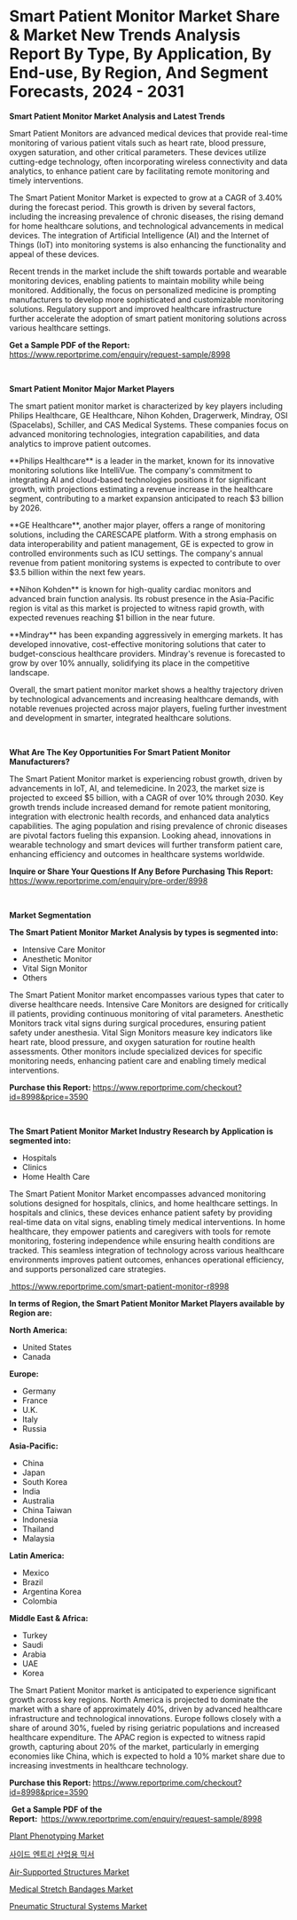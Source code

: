 <p><h1>Smart Patient Monitor Market Share & Market New Trends Analysis Report By Type, By Application, By End-use, By Region, And Segment Forecasts, 2024 - 2031</h1></p><p><strong>Smart Patient Monitor Market Analysis and Latest Trends</strong></p>
<p><p>Smart Patient Monitors are advanced medical devices that provide real-time monitoring of various patient vitals such as heart rate, blood pressure, oxygen saturation, and other critical parameters. These devices utilize cutting-edge technology, often incorporating wireless connectivity and data analytics, to enhance patient care by facilitating remote monitoring and timely interventions.</p><p>The Smart Patient Monitor Market is expected to grow at a CAGR of 3.40% during the forecast period. This growth is driven by several factors, including the increasing prevalence of chronic diseases, the rising demand for home healthcare solutions, and technological advancements in medical devices. The integration of Artificial Intelligence (AI) and the Internet of Things (IoT) into monitoring systems is also enhancing the functionality and appeal of these devices.</p><p>Recent trends in the market include the shift towards portable and wearable monitoring devices, enabling patients to maintain mobility while being monitored. Additionally, the focus on personalized medicine is prompting manufacturers to develop more sophisticated and customizable monitoring solutions. Regulatory support and improved healthcare infrastructure further accelerate the adoption of smart patient monitoring solutions across various healthcare settings.</p></p>
<p><strong>Get a Sample PDF of the Report:&nbsp;</strong> <a href="https://www.reportprime.com/enquiry/request-sample/8998">https://www.reportprime.com/enquiry/request-sample/8998</a></p>
<p>&nbsp;</p>
<p><strong>Smart Patient Monitor Major Market Players</strong></p>
<p><p>The smart patient monitor market is characterized by key players including Philips Healthcare, GE Healthcare, Nihon Kohden, Dragerwerk, Mindray, OSI (Spacelabs), Schiller, and CAS Medical Systems. These companies focus on advanced monitoring technologies, integration capabilities, and data analytics to improve patient outcomes.</p><p>**Philips Healthcare** is a leader in the market, known for its innovative monitoring solutions like IntelliVue. The company's commitment to integrating AI and cloud-based technologies positions it for significant growth, with projections estimating a revenue increase in the healthcare segment, contributing to a market expansion anticipated to reach $3 billion by 2026.</p><p>**GE Healthcare**, another major player, offers a range of monitoring solutions, including the CARESCAPE platform. With a strong emphasis on data interoperability and patient management, GE is expected to grow in controlled environments such as ICU settings. The company's annual revenue from patient monitoring systems is expected to contribute to over $3.5 billion within the next few years.</p><p>**Nihon Kohden** is known for high-quality cardiac monitors and advanced brain function analysis. Its robust presence in the Asia-Pacific region is vital as this market is projected to witness rapid growth, with expected revenues reaching $1 billion in the near future.</p><p>**Mindray** has been expanding aggressively in emerging markets. It has developed innovative, cost-effective monitoring solutions that cater to budget-conscious healthcare providers. Mindray's revenue is forecasted to grow by over 10% annually, solidifying its place in the competitive landscape.</p><p>Overall, the smart patient monitor market shows a healthy trajectory driven by technological advancements and increasing healthcare demands, with notable revenues projected across major players, fueling further investment and development in smarter, integrated healthcare solutions.</p></p>
<p>&nbsp;</p>
<p><strong>What Are The Key Opportunities For Smart Patient Monitor Manufacturers?</strong></p>
<p><p>The Smart Patient Monitor market is experiencing robust growth, driven by advancements in IoT, AI, and telemedicine. In 2023, the market size is projected to exceed $5 billion, with a CAGR of over 10% through 2030. Key growth trends include increased demand for remote patient monitoring, integration with electronic health records, and enhanced data analytics capabilities. The aging population and rising prevalence of chronic diseases are pivotal factors fueling this expansion. Looking ahead, innovations in wearable technology and smart devices will further transform patient care, enhancing efficiency and outcomes in healthcare systems worldwide.</p></p>
<p><strong>Inquire or Share Your Questions If Any Before Purchasing This Report:</strong> <a href="https://www.reportprime.com/enquiry/pre-order/8998">https://www.reportprime.com/enquiry/pre-order/8998</a></p>
<p>&nbsp;</p>
<p><strong>Market Segmentation</strong></p>
<p><strong>The Smart Patient Monitor Market Analysis by types is segmented into:</strong></p>
<p><ul><li>Intensive Care Monitor</li><li>Anesthetic Monitor</li><li>Vital Sign Monitor</li><li>Others</li></ul></p>
<p><p>The Smart Patient Monitor market encompasses various types that cater to diverse healthcare needs. Intensive Care Monitors are designed for critically ill patients, providing continuous monitoring of vital parameters. Anesthetic Monitors track vital signs during surgical procedures, ensuring patient safety under anesthesia. Vital Sign Monitors measure key indicators like heart rate, blood pressure, and oxygen saturation for routine health assessments. Other monitors include specialized devices for specific monitoring needs, enhancing patient care and enabling timely medical interventions.</p></p>
<p><strong>Purchase this Report:&nbsp;</strong><a href="https://www.reportprime.com/checkout?id=8998&price=3590">https://www.reportprime.com/checkout?id=8998&price=3590</a></p>
<p>&nbsp;</p>
<p><strong>The Smart Patient Monitor Market Industry Research by Application is segmented into:</strong></p>
<p><ul><li>Hospitals</li><li>Clinics</li><li>Home Health Care</li></ul></p>
<p><p>The Smart Patient Monitor Market encompasses advanced monitoring solutions designed for hospitals, clinics, and home healthcare settings. In hospitals and clinics, these devices enhance patient safety by providing real-time data on vital signs, enabling timely medical interventions. In home healthcare, they empower patients and caregivers with tools for remote monitoring, fostering independence while ensuring health conditions are tracked. This seamless integration of technology across various healthcare environments improves patient outcomes, enhances operational efficiency, and supports personalized care strategies.</p></p>
<p><a href="https://www.reportprime.com/smart-patient-monitor-r8998">&nbsp;https://www.reportprime.com/smart-patient-monitor-r8998</a></p>
<p><strong>In terms of Region, the Smart Patient Monitor Market Players available by Region are:</strong></p>
<p>
    <p> <strong> North America: </strong>
        <ul>
            <li>United States</li>
            <li>Canada</li>
        </ul>
        </p> 
    <p> <strong> Europe: </strong>
        <ul>
            <li>Germany</li>
            <li>France</li>
            <li>U.K.</li>
            <li>Italy</li>
            <li>Russia</li>
        </ul>
        </p> 
    <p> <strong> Asia-Pacific: </strong>
        <ul>
            <li>China</li>
            <li>Japan</li>
            <li>South Korea</li>
            <li>India</li>
            <li>Australia</li>
            <li>China Taiwan</li>
            <li>Indonesia</li>
            <li>Thailand</li>
            <li>Malaysia</li>
        </ul>
        </p> 
    <p> <strong> Latin America: </strong>
        <ul>
            <li>Mexico</li>
            <li>Brazil</li>
            <li>Argentina Korea</li>
            <li>Colombia</li>
        </ul>
        </p> 
    <p> <strong> Middle East & Africa: </strong>
        <ul>
            <li>Turkey</li>
            <li>Saudi</li>
            <li>Arabia</li>
            <li>UAE</li>
            <li>Korea</li>
        </ul>
    </p>
    </p>
<p><p>The Smart Patient Monitor market is anticipated to experience significant growth across key regions. North America is projected to dominate the market with a share of approximately 40%, driven by advanced healthcare infrastructure and technological innovations. Europe follows closely with a share of around 30%, fueled by rising geriatric populations and increased healthcare expenditure. The APAC region is expected to witness rapid growth, capturing about 20% of the market, particularly in emerging economies like China, which is expected to hold a 10% market share due to increasing investments in healthcare technology.</p></p>
<p><strong>Purchase this Report: </strong><a href="https://www.reportprime.com/checkout?id=8998&price=3590">https://www.reportprime.com/checkout?id=8998&price=3590</a></p>
<p>&nbsp;<strong>Get a Sample PDF of the Report:&nbsp;&nbsp;</strong><a href="https://www.reportprime.com/enquiry/request-sample/8998">https://www.reportprime.com/enquiry/request-sample/8998</a></p>
<p><strong></strong></p>
<p><p><a href="https://www.linkedin.com/pulse/how-regional-markets-adapting-plant-phenotyping-market-innovations-cqfbc?trackingId=CGdc%2BxPmQDiWpyggABEhew%3D%3D">Plant Phenotyping Market</a></p><p><a href="https://medium.com/@daniamha96_85754/side-entry-industrial-mixer-market-%EC%9D%98-%EA%B8%80%EB%A1%9C%EB%B2%8C-%EC%8B%9C%EC%9E%A5-%EA%B0%9C%EC%9A%94%EB%8A%94-%EC%A0%84-%EC%84%B8%EA%B3%84-%EB%B0%8F-%EC%A3%BC%EC%9A%94-%EC%8B%9C%EC%9E%A5%EC%9D%98-%EC%82%B0%EC%97%85%EC%97%90-%EC%98%81%ED%96%A5%EC%9D%84-%EB%AF%B8%EC%B9%98%EB%8A%94-%EC%A3%BC%EC%9A%94-%ED%8A%B8%EB%A0%8C%EB%93%9C%EC%97%90-%EB%8C%80%ED%95%9C-%EB%8F%85%ED%8A%B9%ED%95%9C-%EA%B4%80%EC%A0%90%EC%9D%84-6141bab7d71c">사이드 엔트리 산업용 믹서</a></p><p><a href="https://issuu.com/reportprime-2/docs/air-supported-structures-market-siz_58a44d20b1e2ea">Air-Supported Structures Market</a></p><p><a href="https://github.com/FahadAhmed712/Market-Research-Report-List-1/blob/main/medical-stretch-bandages-market.md">Medical Stretch Bandages Market</a></p><p><a href="https://issuu.com/reportprime-2/docs/pneumatic-structural-systems-market_90f8a6b1c8b272">Pneumatic Structural Systems Market</a></p></p>